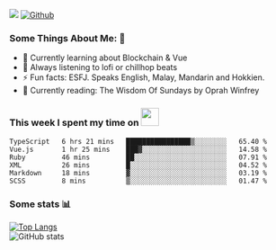 ![](https://visitor-badge.laobi.icu/badge?page_id=seanho96.seanho96)
[![Github](https://img.shields.io/github/followers/seanho96?label=Follow&style=social)](https://github.com/seanho96)

### Some Things About Me: 👋
- 🌱 Currently learning about Blockchain & Vue
- :musical_note: Always listening to lofi or chillhop beats
- :zap: Fun facts: ESFJ. Speaks English, Malay, Mandarin and Hokkien.
- :book: Currently reading: The Wisdom Of Sundays by Oprah Winfrey

### This week I spent my time on <img src="https://media.giphy.com/media/SvQzkTQb3ZwKcj1QTO/giphy.gif" width="32">

<!--START_SECTION:waka-->

```text
TypeScript   6 hrs 21 mins   ████████████████▒░░░░░░░░   65.40 %
Vue.js       1 hr 25 mins    ███▓░░░░░░░░░░░░░░░░░░░░░   14.58 %
Ruby         46 mins         ██░░░░░░░░░░░░░░░░░░░░░░░   07.91 %
XML          26 mins         █░░░░░░░░░░░░░░░░░░░░░░░░   04.52 %
Markdown     18 mins         ▓░░░░░░░░░░░░░░░░░░░░░░░░   03.19 %
SCSS         8 mins          ▒░░░░░░░░░░░░░░░░░░░░░░░░   01.47 %
```

<!--END_SECTION:waka-->

### Some stats 📊

[![Top Langs](https://github-readme-stats.vercel.app/api/top-langs/?username=seanho96&layout=compact&theme=graywhite)](https://github.com/anuraghazra/github-readme-stats)
<br/>
![GitHub stats](https://github-readme-stats.vercel.app/api?username=seanho96&show_icons=true&theme=graywhite)

